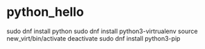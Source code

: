 # python_hello

sudo dnf install python
sudo dnf install python3-virtrualenv
source new_virt/bin/activate
deactivate
sudo dnf install python3-pip
